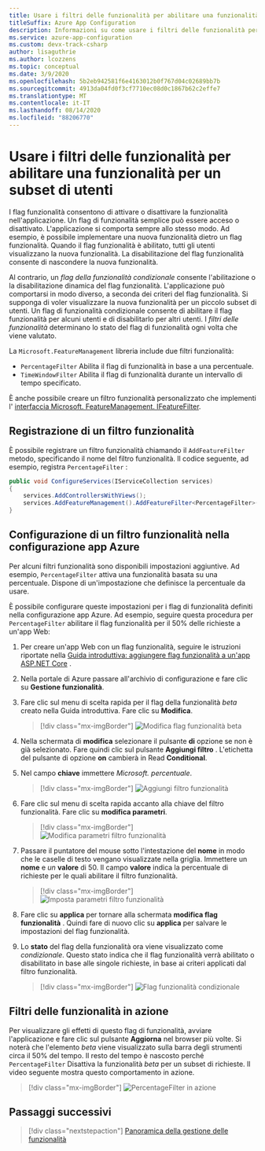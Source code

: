 ```yaml
---
title: Usare i filtri delle funzionalità per abilitare una funzionalità per un subset di utenti
titleSuffix: Azure App Configuration
description: Informazioni su come usare i filtri delle funzionalità per abilitare una funzionalità per un subset di utenti
ms.service: azure-app-configuration
ms.custom: devx-track-csharp
author: lisaguthrie
ms.author: lcozzens
ms.topic: conceptual
ms.date: 3/9/2020
ms.openlocfilehash: 5b2eb942581f6e4163012b0f767d04c02689bb7b
ms.sourcegitcommit: 4913da04fd0f3cf7710ec08d0c1867b62c2effe7
ms.translationtype: MT
ms.contentlocale: it-IT
ms.lasthandoff: 08/14/2020
ms.locfileid: "88206770"
---
```

# <a name="use-feature-filters-to-enable-a-feature-for-a-subset-of-users"></a>Usare i filtri delle funzionalità per abilitare una funzionalità per un subset di utenti

I flag funzionalità consentono di attivare o disattivare la funzionalità nell'applicazione. Un flag di funzionalità semplice può essere acceso o disattivato. L'applicazione si comporta sempre allo stesso modo. Ad esempio, è possibile implementare una nuova funzionalità dietro un flag funzionalità. Quando il flag funzionalità è abilitato, tutti gli utenti visualizzano la nuova funzionalità. La disabilitazione del flag funzionalità consente di nascondere la nuova funzionalità.

Al contrario, un _flag della funzionalità condizionale_ consente l'abilitazione o la disabilitazione dinamica del flag funzionalità. L'applicazione può comportarsi in modo diverso, a seconda dei criteri del flag funzionalità. Si supponga di voler visualizzare la nuova funzionalità per un piccolo subset di utenti. Un flag di funzionalità condizionale consente di abilitare il flag funzionalità per alcuni utenti e di disabilitarlo per altri utenti. I _filtri delle funzionalità_ determinano lo stato del flag di funzionalità ogni volta che viene valutato.

La `Microsoft.FeatureManagement` libreria include due filtri funzionalità:

- `PercentageFilter` Abilita il flag di funzionalità in base a una percentuale.
- `TimeWindowFilter` Abilita il flag di funzionalità durante un intervallo di tempo specificato.

È anche possibile creare un filtro funzionalità personalizzato che implementi l' [interfaccia Microsoft. FeatureManagement. IFeatureFilter](/dotnet/api/microsoft.featuremanagement.ifeaturefilter).

## <a name="registering-a-feature-filter"></a>Registrazione di un filtro funzionalità

È possibile registrare un filtro funzionalità chiamando il `AddFeatureFilter` metodo, specificando il nome del filtro funzionalità. Il codice seguente, ad esempio, registra `PercentageFilter` :

```csharp
public void ConfigureServices(IServiceCollection services)
{
    services.AddControllersWithViews();
    services.AddFeatureManagement().AddFeatureFilter<PercentageFilter>();
}
```

## <a name="configuring-a-feature-filter-in-azure-app-configuration"></a>Configurazione di un filtro funzionalità nella configurazione app Azure

Per alcuni filtri funzionalità sono disponibili impostazioni aggiuntive. Ad esempio, `PercentageFilter` attiva una funzionalità basata su una percentuale. Dispone di un'impostazione che definisce la percentuale da usare.

È possibile configurare queste impostazioni per i flag di funzionalità definiti nella configurazione app Azure. Ad esempio, seguire questa procedura per `PercentageFilter` abilitare il flag funzionalità per il 50% delle richieste a un'app Web:

1. Per creare un'app Web con un flag funzionalità, seguire le istruzioni riportate nella [Guida introduttiva: aggiungere flag funzionalità a un'app ASP.NET Core](./quickstart-feature-flag-aspnet-core.md) .

1. Nella portale di Azure passare all'archivio di configurazione e fare clic su **Gestione funzionalità**.

1. Fare clic sul menu di scelta rapida per il flag della funzionalità *beta* creato nella Guida introduttiva. Fare clic su **Modifica**.

    > [!div class="mx-imgBorder"]
    > ![Modifica flag funzionalità beta](./media/edit-beta-feature-flag.png)

1. Nella schermata di **modifica** selezionare il pulsante **di** opzione se non è già selezionato. Fare quindi clic sul pulsante **Aggiungi filtro** . L'etichetta del pulsante di opzione **on** cambierà in Read **Conditional**.

1. Nel campo **chiave** immettere *Microsoft. percentuale*.

    > [!div class="mx-imgBorder"]
    > ![Aggiungi filtro funzionalità](./media/feature-flag-add-filter.png)

1. Fare clic sul menu di scelta rapida accanto alla chiave del filtro funzionalità. Fare clic su **modifica parametri**.

    > [!div class="mx-imgBorder"]
    > ![Modifica parametri filtro funzionalità](./media/feature-flag-edit-filter-parameters.png)

1. Passare il puntatore del mouse sotto l'intestazione del **nome** in modo che le caselle di testo vengano visualizzate nella griglia. Immettere un **nome** e *un* **valore** di 50. Il campo **valore** indica la percentuale di richieste per le quali abilitare il filtro funzionalità.

    > [!div class="mx-imgBorder"]
    > ![Imposta parametri filtro funzionalità](./media/feature-flag-set-filter-parameters.png)

1. Fare clic su **applica** per tornare alla schermata **modifica flag funzionalità** . Quindi fare di nuovo clic su **applica** per salvare le impostazioni del flag funzionalità.

1. Lo **stato** del flag della funzionalità ora viene visualizzato come *condizionale*. Questo stato indica che il flag funzionalità verrà abilitato o disabilitato in base alle singole richieste, in base ai criteri applicati dal filtro funzionalità.

    > [!div class="mx-imgBorder"]
    > ![Flag funzionalità condizionale](./media/feature-flag-filter-enabled.png)

## <a name="feature-filters-in-action"></a>Filtri delle funzionalità in azione

Per visualizzare gli effetti di questo flag di funzionalità, avviare l'applicazione e fare clic sul pulsante **Aggiorna** nel browser più volte. Si noterà che l'elemento *beta* viene visualizzato sulla barra degli strumenti circa il 50% del tempo. Il resto del tempo è nascosto perché `PercentageFilter` Disattiva la funzionalità *beta* per un subset di richieste. Il video seguente mostra questo comportamento in azione.

> [!div class="mx-imgBorder"]
> ![PercentageFilter in azione](./media/feature-flags-percentagefilter.gif)

## <a name="next-steps"></a>Passaggi successivi

> [!div class="nextstepaction"]
> [Panoramica della gestione delle funzionalità](./concept-feature-management.md)
